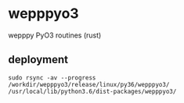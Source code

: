 # wepppyo3
wepppy PyO3 routines (rust)


## deployment
```
sudo rsync -av --progress /workdir/wepppyo3/release/linux/py36/wepppyo3/ /usr/local/lib/python3.6/dist-packages/wepppyo3/
```


